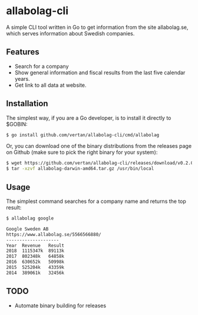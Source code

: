 # allabolag-cli
A simple CLI tool written in Go to get information from the site allabolag.se, which serves information about Swedish companies.

## Features
- Search for a company
- Show general information and fiscal results from the last five calendar years.
- Get link to all data at website.

## Installation
The simplest way, if you are a Go developer, is to install it directly to $GOBIN:
```bash
$ go install github.com/vertan/allabolag-cli/cmd/allabolag
```

Or, you can download one of the binary distributions from the releases page on Github (make sure to pick the right binary for your system):
```bash
$ wget https://github.com/vertan/allabolag-cli/releases/download/v0.2.0/allabolag-v0.2.0-darwin-amd64.tar.gz
$ tar -xzvf allabolag-darwin-amd64.tar.gz /usr/bin/local
```

## Usage
The simplest command searches for a company name and returns the top result:
```bash
$ allabolag google

Google Sweden AB
https://www.allabolag.se/5566566880/
--------------------
Year  Revenue   Result
2018  1115347k  89113k
2017  802348k   64858k
2016  630652k   50998k
2015  525204k   43359k
2014  389061k   32456k
```

## TODO
* Automate binary building for releases
